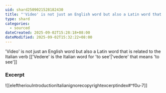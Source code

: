 ```yaml
---
uid: shard2509021528182430
title: "'Video' is not just an English word but also a Latin word that is related to the Italian verb 'vedere' that means 'to see'"
type: shard
categories:
  - sourced
dateCreated: 2025-09-02T15:28:18+08:00
dateModified: 2025-09-02T15:32:22+08:00
---
```

'Video' is not just an English word but also a Latin word that is related to the Italian verb [['Vedere' is the Italian word for 'to see'|'vedere' that means 'to see']]

### Excerpt
![[eleftheriouIntroductionItalianignorecopyrightexcerptindex#^f0u-7]]